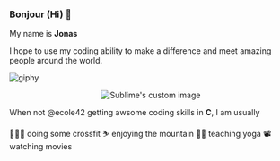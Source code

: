 
### Bonjour (Hi) 👋


My name is **Jonas**

I hope to use my coding ability to make a difference and meet amazing people around the world.

![giphy](https://user-images.githubusercontent.com/72163711/143255500-b1d423c9-b110-43ae-9d63-2c50d71ff1f7.gif)

<p align="center">
  <img src="https://user-images.githubusercontent.com/72163711/143255500-b1d423c9-b110-43ae-9d63-2c50d71ff1f7.gif" alt="Sublime's custom image"/>
</p>


When not @ecole42 getting awsome coding skills in **C**, I am usually

🏋🏼‍♂️ doing some crossfit
⛷ enjoying the mountain
🧘‍♂️ teaching yoga
📽 watching movies
